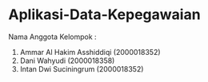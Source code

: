 # Aplikasi-Data-Kepegawaian

Nama Anggota Kelompok :
1. Ammar Al Hakim Asshiddiqi (2000018352)
2. Dani Wahyudi (2000018358)
3. Intan Dwi Suciningrum (2000018352)
